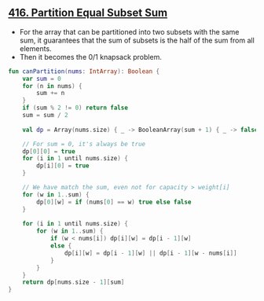 ## [416. Partition Equal Subset Sum](https://leetcode.com/problems/partition-equal-subset-sum/)

* For the array that can be partitioned into two subsets with the same sum, it guarantees that the sum of subsets is the half of the sum from all elements.
* Then it becomes the 0/1 knapsack problem.

```kotlin
fun canPartition(nums: IntArray): Boolean {
    var sum = 0
    for (n in nums) {
        sum += n
    }
    if (sum % 2 != 0) return false
    sum = sum / 2
    
    val dp = Array(nums.size) { _ -> BooleanArray(sum + 1) { _ -> false } }

    // For sum = 0, it's always be true
    dp[0][0] = true
    for (i in 1 until nums.size) {
        dp[i][0] = true
    }

    // We have match the sum, even not for capacity > weight[i]
    for (w in 1..sum) {
        dp[0][w] = if (nums[0] == w) true else false
    }
    
    for (i in 1 until nums.size) {
        for (w in 1..sum) {
            if (w < nums[i]) dp[i][w] = dp[i - 1][w]
            else {
                dp[i][w] = dp[i - 1][w] || dp[i - 1][w - nums[i]]
            }
        }
    }
    return dp[nums.size - 1][sum]
}
```